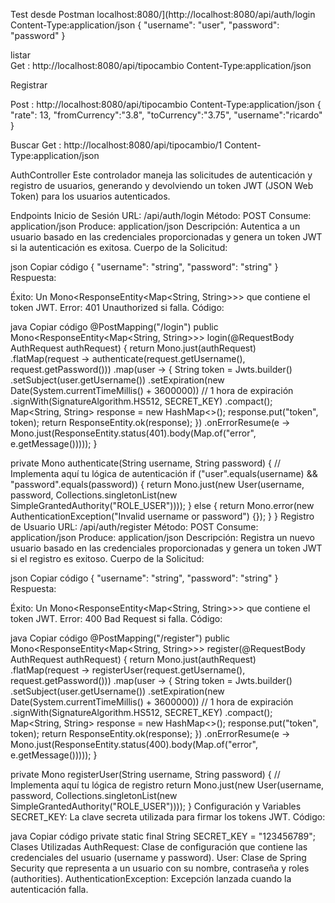 Test desde Postman
localhost:8080/](http://localhost:8080/api/auth/login
Content-Type:application/json
{
  "username": "user",
  "password": "password"
}

listar  
Get :  http://localhost:8080/api/tipocambio
Content-Type:application/json

Registrar

Post : http://localhost:8080/api/tipocambio
Content-Type:application/json
{
    "rate": 13,
    "fromCurrency":"3.8",
    "toCurrency":"3.75",
    "username":"ricardo"
}

Buscar 
Get  :  http://localhost:8080/api/tipocambio/1
Content-Type:application/json




AuthController
Este controlador maneja las solicitudes de autenticación y registro de usuarios, generando y devolviendo un token JWT (JSON Web Token) para los usuarios autenticados.

Endpoints
Inicio de Sesión
URL: /api/auth/login
Método: POST
Consume: application/json
Produce: application/json
Descripción: Autentica a un usuario basado en las credenciales proporcionadas y genera un token JWT si la autenticación es exitosa.
Cuerpo de la Solicitud:

json
Copiar código
{
  "username": "string",
  "password": "string"
}
Respuesta:

Éxito: Un Mono<ResponseEntity<Map<String, String>>> que contiene el token JWT.
Error: 401 Unauthorized si falla.
Código:

java
Copiar código
@PostMapping("/login")
public Mono<ResponseEntity<Map<String, String>>> login(@RequestBody AuthRequest authRequest) {
    return Mono.just(authRequest)
        .flatMap(request -> authenticate(request.getUsername(), request.getPassword()))
        .map(user -> {
            String token = Jwts.builder()
                .setSubject(user.getUsername())
                .setExpiration(new Date(System.currentTimeMillis() + 3600000)) // 1 hora de expiración
                .signWith(SignatureAlgorithm.HS512, SECRET_KEY)
                .compact();
            Map<String, String> response = new HashMap<>();
            response.put("token", token);
            return ResponseEntity.ok(response);
        })
        .onErrorResume(e -> Mono.just(ResponseEntity.status(401).body(Map.of("error", e.getMessage()))));
}

private Mono<User> authenticate(String username, String password) {
    // Implementa aquí tu lógica de autenticación
    if ("user".equals(username) && "password".equals(password)) {
        return Mono.just(new User(username, password, Collections.singletonList(new SimpleGrantedAuthority("ROLE_USER"))));
    } else {
        return Mono.error(new AuthenticationException("Invalid username or password") {});
    }
}
Registro de Usuario
URL: /api/auth/register
Método: POST
Consume: application/json
Produce: application/json
Descripción: Registra un nuevo usuario basado en las credenciales proporcionadas y genera un token JWT si el registro es exitoso.
Cuerpo de la Solicitud:

json
Copiar código
{
  "username": "string",
  "password": "string"
}
Respuesta:

Éxito: Un Mono<ResponseEntity<Map<String, String>>> que contiene el token JWT.
Error: 400 Bad Request si falla.
Código:

java
Copiar código
@PostMapping("/register")
public Mono<ResponseEntity<Map<String, String>>> register(@RequestBody AuthRequest authRequest) {
    return Mono.just(authRequest)
        .flatMap(request -> registerUser(request.getUsername(), request.getPassword()))
        .map(user -> {
            String token = Jwts.builder()
                .setSubject(user.getUsername())
                .setExpiration(new Date(System.currentTimeMillis() + 3600000)) // 1 hora de expiración
                .signWith(SignatureAlgorithm.HS512, SECRET_KEY)
                .compact();
            Map<String, String> response = new HashMap<>();
            response.put("token", token);
            return ResponseEntity.ok(response);
        })
        .onErrorResume(e -> Mono.just(ResponseEntity.status(400).body(Map.of("error", e.getMessage()))));
}

private Mono<User> registerUser(String username, String password) {
    // Implementa aquí tu lógica de registro
    return Mono.just(new User(username, password, Collections.singletonList(new SimpleGrantedAuthority("ROLE_USER"))));
}
Configuración y Variables
SECRET_KEY: La clave secreta utilizada para firmar los tokens JWT.
Código:

java
Copiar código
private static final String SECRET_KEY = "123456789";
Clases Utilizadas
AuthRequest: Clase de configuración que contiene las credenciales del usuario (username y password).
User: Clase de Spring Security que representa a un usuario con su nombre, contraseña y roles (authorities).
AuthenticationException: Excepción lanzada cuando la autenticación falla.
